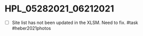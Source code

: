 # HPL_05282021_06212021

- [ ] Site list has not been updated in the XLSM. Need to fix. #task #heber2021photos 